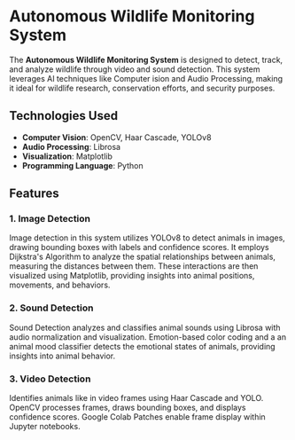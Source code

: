 # Autonomous Wildlife Monitoring System

The **Autonomous Wildlife Monitoring System** is designed to detect, track, and analyze wildlife through video and sound detection. This system leverages AI techniques like Computer ision and Audio Processing, making it ideal for wildlife research, conservation efforts, and security purposes.

## Technologies Used  
- **Computer Vision**: OpenCV, Haar Cascade, YOLOv8  
- **Audio Processing**: Librosa  
- **Visualization**: Matplotlib  
- **Programming Language**: Python

## Features  

### 1. Image Detection  

Image detection in this system utilizes YOLOv8 to detect animals in images, drawing bounding boxes with labels and confidence scores. It employs Dijkstra's Algorithm to analyze the spatial relationships between animals, measuring the distances between them. These interactions are then visualized using Matplotlib, providing insights into animal positions, movements, and behaviors.

### 2. Sound Detection 

Sound Detection analyzes and classifies animal sounds using Librosa with audio normalization and visualization. Emotion-based color coding and a an animal mood classifier detects the emotional states of animals, providing insights into animal behavior.

### 3. Video Detection    

Identifies animals like in video frames using Haar Cascade and YOLO. OpenCV processes frames, draws bounding boxes, and displays confidence scores. Google Colab Patches enable frame display within Jupyter notebooks.
